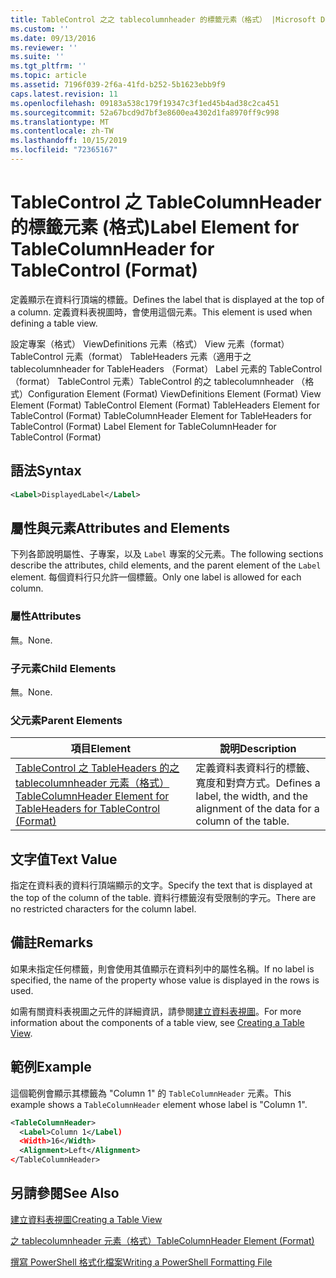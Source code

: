 ```yaml
---
title: TableControl 之之 tablecolumnheader 的標籤元素（格式） |Microsoft Docs
ms.custom: ''
ms.date: 09/13/2016
ms.reviewer: ''
ms.suite: ''
ms.tgt_pltfrm: ''
ms.topic: article
ms.assetid: 7196f039-2f6a-41fd-b252-5b1623ebb9f9
caps.latest.revision: 11
ms.openlocfilehash: 09183a538c179f19347c3f1ed45b4ad38c2ca451
ms.sourcegitcommit: 52a67bcd9d7bf3e8600ea4302d1fa8970ff9c998
ms.translationtype: MT
ms.contentlocale: zh-TW
ms.lasthandoff: 10/15/2019
ms.locfileid: "72365167"
---
```

# <a name="label-element-for-tablecolumnheader-for-tablecontrol-format"></a><span data-ttu-id="bc103-102">TableControl 之 TableColumnHeader 的標籤元素 (格式)</span><span class="sxs-lookup"><span data-stu-id="bc103-102">Label Element for TableColumnHeader for TableControl (Format)</span></span>

<span data-ttu-id="bc103-103">定義顯示在資料行頂端的標籤。</span><span class="sxs-lookup"><span data-stu-id="bc103-103">Defines the label that is displayed at the top of a column.</span></span> <span data-ttu-id="bc103-104">定義資料表視圖時，會使用這個元素。</span><span class="sxs-lookup"><span data-stu-id="bc103-104">This element is used when defining a table view.</span></span>

<span data-ttu-id="bc103-105">設定專案（格式） ViewDefinitions 元素（格式） View 元素（format） TableControl 元素（format） TableHeaders 元素（適用于之 tablecolumnheader for TableHeaders （Format） Label 元素的 TableControl （format） TableControl 元素）TableControl 的之 tablecolumnheader （格式）</span><span class="sxs-lookup"><span data-stu-id="bc103-105">Configuration Element (Format) ViewDefinitions Element (Format) View Element (Format) TableControl Element (Format) TableHeaders Element for TableControl (Format) TableColumnHeader Element for TableHeaders for TableControl (Format) Label Element  for TableColumnHeader for TableControl (Format)</span></span>

## <a name="syntax"></a><span data-ttu-id="bc103-106">語法</span><span class="sxs-lookup"><span data-stu-id="bc103-106">Syntax</span></span>

```xml
<Label>DisplayedLabel</Label>

```

## <a name="attributes-and-elements"></a><span data-ttu-id="bc103-107">屬性與元素</span><span class="sxs-lookup"><span data-stu-id="bc103-107">Attributes and Elements</span></span>

<span data-ttu-id="bc103-108">下列各節說明屬性、子專案，以及 `Label` 專案的父元素。</span><span class="sxs-lookup"><span data-stu-id="bc103-108">The following sections describe the attributes, child elements, and the parent element of the `Label` element.</span></span> <span data-ttu-id="bc103-109">每個資料行只允許一個標籤。</span><span class="sxs-lookup"><span data-stu-id="bc103-109">Only one label is allowed for each column.</span></span>

### <a name="attributes"></a><span data-ttu-id="bc103-110">屬性</span><span class="sxs-lookup"><span data-stu-id="bc103-110">Attributes</span></span>

<span data-ttu-id="bc103-111">無。</span><span class="sxs-lookup"><span data-stu-id="bc103-111">None.</span></span>

### <a name="child-elements"></a><span data-ttu-id="bc103-112">子元素</span><span class="sxs-lookup"><span data-stu-id="bc103-112">Child Elements</span></span>

<span data-ttu-id="bc103-113">無。</span><span class="sxs-lookup"><span data-stu-id="bc103-113">None.</span></span>

### <a name="parent-elements"></a><span data-ttu-id="bc103-114">父元素</span><span class="sxs-lookup"><span data-stu-id="bc103-114">Parent Elements</span></span>

|<span data-ttu-id="bc103-115">項目</span><span class="sxs-lookup"><span data-stu-id="bc103-115">Element</span></span>|<span data-ttu-id="bc103-116">說明</span><span class="sxs-lookup"><span data-stu-id="bc103-116">Description</span></span>|
|-------------|-----------------|
|[<span data-ttu-id="bc103-117">TableControl 之 TableHeaders 的之 tablecolumnheader 元素（格式）</span><span class="sxs-lookup"><span data-stu-id="bc103-117">TableColumnHeader Element for TableHeaders for TableControl  (Format)</span></span>](./tablecolumnheader-element-format.md)|<span data-ttu-id="bc103-118">定義資料表資料行的標籤、寬度和對齊方式。</span><span class="sxs-lookup"><span data-stu-id="bc103-118">Defines a label, the width, and the alignment of the data for a column of the table.</span></span>|

## <a name="text-value"></a><span data-ttu-id="bc103-119">文字值</span><span class="sxs-lookup"><span data-stu-id="bc103-119">Text Value</span></span>

<span data-ttu-id="bc103-120">指定在資料表的資料行頂端顯示的文字。</span><span class="sxs-lookup"><span data-stu-id="bc103-120">Specify the text that is displayed at the top of the column of the table.</span></span> <span data-ttu-id="bc103-121">資料行標籤沒有受限制的字元。</span><span class="sxs-lookup"><span data-stu-id="bc103-121">There are no restricted characters for the column label.</span></span>

## <a name="remarks"></a><span data-ttu-id="bc103-122">備註</span><span class="sxs-lookup"><span data-stu-id="bc103-122">Remarks</span></span>

<span data-ttu-id="bc103-123">如果未指定任何標籤，則會使用其值顯示在資料列中的屬性名稱。</span><span class="sxs-lookup"><span data-stu-id="bc103-123">If no label is specified, the name of the property whose value is displayed in the rows is used.</span></span>

<span data-ttu-id="bc103-124">如需有關資料表視圖之元件的詳細資訊，請參閱[建立資料表視圖](./creating-a-table-view.md)。</span><span class="sxs-lookup"><span data-stu-id="bc103-124">For more information about the components of a table view, see [Creating a Table View](./creating-a-table-view.md).</span></span>

## <a name="example"></a><span data-ttu-id="bc103-125">範例</span><span class="sxs-lookup"><span data-stu-id="bc103-125">Example</span></span>

<span data-ttu-id="bc103-126">這個範例會顯示其標籤為 "Column 1" 的 `TableColumnHeader` 元素。</span><span class="sxs-lookup"><span data-stu-id="bc103-126">This example shows a `TableColumnHeader` element whose label is "Column 1".</span></span>

```xml
<TableColumnHeader>
  <Label>Column 1</Label)
  <Width>16</Width>
  <Alignment>Left</Alignment>
</TableColumnHeader>
```

## <a name="see-also"></a><span data-ttu-id="bc103-127">另請參閱</span><span class="sxs-lookup"><span data-stu-id="bc103-127">See Also</span></span>

[<span data-ttu-id="bc103-128">建立資料表視圖</span><span class="sxs-lookup"><span data-stu-id="bc103-128">Creating a Table View</span></span>](./creating-a-table-view.md)

[<span data-ttu-id="bc103-129">之 tablecolumnheader 元素（格式）</span><span class="sxs-lookup"><span data-stu-id="bc103-129">TableColumnHeader Element (Format)</span></span>](./tablecolumnheader-element-format.md)

[<span data-ttu-id="bc103-130">撰寫 PowerShell 格式化檔案</span><span class="sxs-lookup"><span data-stu-id="bc103-130">Writing a PowerShell Formatting File</span></span>](./writing-a-powershell-formatting-file.md)

